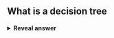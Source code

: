 ## What is a decision tree
<details>
<summary><b>Reveal answer</b></summary>
A decision support tool that uses a tree like model of decisions and their outcomes<br><br><img src="../../../../../media/paste-4dac79211cc22dcc79acabfa0d1e3900f8576597.jpg">
</details>
